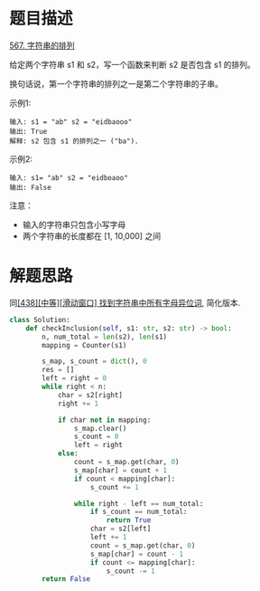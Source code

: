 # 题目描述

[567. 字符串的排列](https://leetcode-cn.com/problems/permutation-in-string/)

给定两个字符串 s1 和 s2，写一个函数来判断 s2 是否包含 s1 的排列。

换句话说，第一个字符串的排列之一是第二个字符串的子串。

示例1:
```
输入: s1 = "ab" s2 = "eidbaooo"
输出: True
解释: s2 包含 s1 的排列之一 ("ba").
```

示例2:
```
输入: s1= "ab" s2 = "eidboaoo"
输出: False
```

注意：

- 输入的字符串只包含小写字母
- 两个字符串的长度都在 [1, 10,000] 之间

# 解题思路

同[[438][中等][滑动窗口] 找到字符串中所有字母异位词](/Algorithm/滑动窗口/438-找到字符串中所有字母异位词.md), 简化版本.

```python
class Solution:
    def checkInclusion(self, s1: str, s2: str) -> bool:
        n, num_total = len(s2), len(s1)
        mapping = Counter(s1)

        s_map, s_count = dict(), 0
        res = []
        left = right = 0
        while right < n:
            char = s2[right]
            right += 1

            if char not in mapping:
                s_map.clear()
                s_count = 0
                left = right
            else:
                count = s_map.get(char, 0)
                s_map[char] = count + 1
                if count < mapping[char]:
                    s_count += 1

                while right - left == num_total:
                    if s_count == num_total:
                        return True
                    char = s2[left]
                    left += 1
                    count = s_map.get(char, 0)
                    s_map[char] = count - 1
                    if count <= mapping[char]:
                        s_count -= 1
        return False
```
